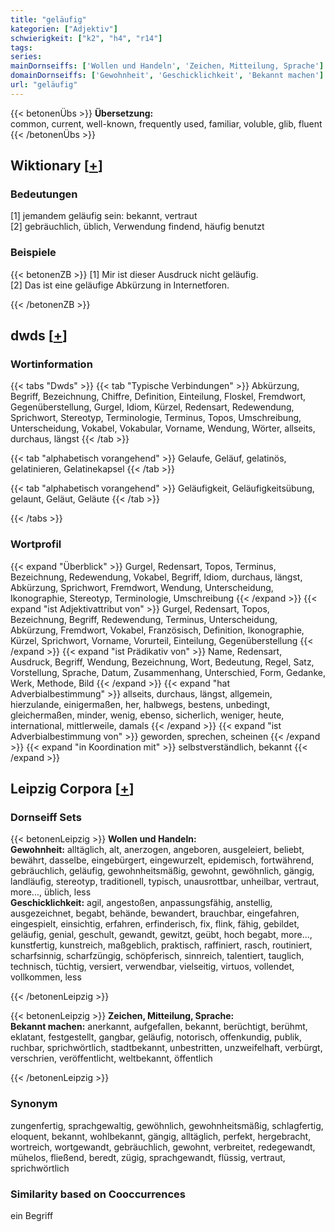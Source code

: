 ```yaml
---
title: "geläufig"
kategorien: ["Adjektiv"]
schwierigkeit: ["k2", "h4", "r14"]
tags:
series:
mainDornseiffs: ['Wollen und Handeln', 'Zeichen, Mitteilung, Sprache']
domainDornseiffs: ['Gewohnheit', 'Geschicklichkeit', 'Bekannt machen']
url: "geläufig"
---
```


{{< betonenÜbs >}}
**Übersetzung:**  
common, current, well-known, frequently used, familiar, voluble, glib, fluent  
{{< /betonenÜbs >}}

## Wiktionary [[+](https://de.wiktionary.org/wiki/geläufig)]

### Bedeutungen
[1] jemandem geläufig sein: bekannt, vertraut  
[2] gebräuchlich, üblich, Verwendung findend, häufig benutzt  

### Beispiele
{{< betonenZB >}}
[1] Mir ist dieser Ausdruck nicht geläufig.  
[2] Das ist eine geläufige Abkürzung in Internetforen.  

{{< /betonenZB >}}


## dwds [[+](https://www.dwds.de/wb/geläufig)]

### Wortinformation
{{< tabs "Dwds" >}}
{{< tab "Typische Verbindungen" >}}
Abkürzung, Begriff, Bezeichnung, Chiffre, Definition, Einteilung, Floskel, Fremdwort, Gegenüberstellung, Gurgel, Idiom, Kürzel, Redensart, Redewendung, Sprichwort, Stereotyp, Terminologie, Terminus, Topos, Umschreibung, Unterscheidung, Vokabel, Vokabular, Vorname, Wendung, Wörter, allseits, durchaus, längst
{{< /tab >}}

{{< tab "alphabetisch vorangehend" >}}
Gelaufe, Geläuf, gelatinös, gelatinieren, Gelatinekapsel
{{< /tab >}}

{{< tab "alphabetisch vorangehend" >}}
Geläufigkeit, Geläufigkeitsübung, gelaunt, Geläut, Geläute
{{< /tab >}}

{{< /tabs >}}

### Wortprofil
{{< expand "Überblick" >}} Gurgel, Redensart, Topos, Terminus, Bezeichnung, Redewendung, Vokabel, Begriff, Idiom, durchaus, längst, Abkürzung, Sprichwort, Fremdwort, Wendung, Unterscheidung, Ikonographie, Stereotyp, Terminologie, Umschreibung {{< /expand >}}
{{< expand "ist Adjektivattribut von" >}} Gurgel, Redensart, Topos, Bezeichnung, Begriff, Redewendung, Terminus, Unterscheidung, Abkürzung, Fremdwort, Vokabel, Französisch, Definition, Ikonographie, Kürzel, Sprichwort, Vorname, Vorurteil, Einteilung, Gegenüberstellung {{< /expand >}}
{{< expand "ist Prädikativ von" >}} Name, Redensart, Ausdruck, Begriff, Wendung, Bezeichnung, Wort, Bedeutung, Regel, Satz, Vorstellung, Sprache, Datum, Zusammenhang, Unterschied, Form, Gedanke, Werk, Methode, Bild {{< /expand >}}
{{< expand "hat Adverbialbestimmung" >}} allseits, durchaus, längst, allgemein, hierzulande, einigermaßen, her, halbwegs, bestens, unbedingt, gleichermaßen, minder, wenig, ebenso, sicherlich, weniger, heute, international, mittlerweile, damals {{< /expand >}}
{{< expand "ist Adverbialbestimmung von" >}} geworden, sprechen, scheinen {{< /expand >}}
{{< expand "in Koordination mit" >}} selbstverständlich, bekannt {{< /expand >}}

## Leipzig Corpora [[+](https://corpora.uni-leipzig.de/en/res?word=geläufig&corpusId=deu_newscrawl-public_2018)]

### Dornseiff Sets
{{< betonenLeipzig >}}
**Wollen und Handeln:**  
**Gewohnheit:** alltäglich, alt, anerzogen, angeboren, ausgeleiert, beliebt, bewährt, dasselbe, eingebürgert, eingewurzelt, epidemisch, fortwährend, gebräuchlich, geläufig, gewohnheitsmäßig, gewohnt, gewöhnlich, gängig, landläufig, stereotyp, traditionell, typisch, unausrottbar, unheilbar, vertraut, more..., üblich, less  
**Geschicklichkeit:** agil, angestoßen, anpassungsfähig, anstellig, ausgezeichnet, begabt, behände, bewandert, brauchbar, eingefahren, eingespielt, einsichtig, erfahren, erfinderisch, fix, flink, fähig, gebildet, geläufig, genial, geschult, gewandt, gewitzt, geübt, hoch begabt, more..., kunstfertig, kunstreich, maßgeblich, praktisch, raffiniert, rasch, routiniert, scharfsinnig, scharfzüngig, schöpferisch, sinnreich, talentiert, tauglich, technisch, tüchtig, versiert, verwendbar, vielseitig, virtuos, vollendet, vollkommen, less  

{{< /betonenLeipzig >}}


{{< betonenLeipzig >}}
**Zeichen, Mitteilung, Sprache:**  
**Bekannt machen:** anerkannt, aufgefallen, bekannt, berüchtigt, berühmt, eklatant, festgestellt, gangbar, geläufig, notorisch, offenkundig, publik, ruchbar, sprichwörtlich, stadtbekannt, unbestritten, unzweifelhaft, verbürgt, verschrien, veröffentlicht, weltbekannt, öffentlich  

{{< /betonenLeipzig >}}

### Synonym
zungenfertig, sprachgewaltig, gewöhnlich, gewohnheitsmäßig, schlagfertig, eloquent, bekannt, wohlbekannt, gängig, alltäglich, perfekt, hergebracht, wortreich, wortgewandt, gebräuchlich, gewohnt, verbreitet, redegewandt, mühelos, fließend, beredt, zügig, sprachgewandt, flüssig, vertraut, sprichwörtlich


### Similarity based on Cooccurrences
ein Begriff

